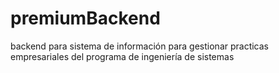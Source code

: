 # premiumBackend
backend para sistema de información para gestionar practicas empresariales del programa de ingeniería de sistemas
